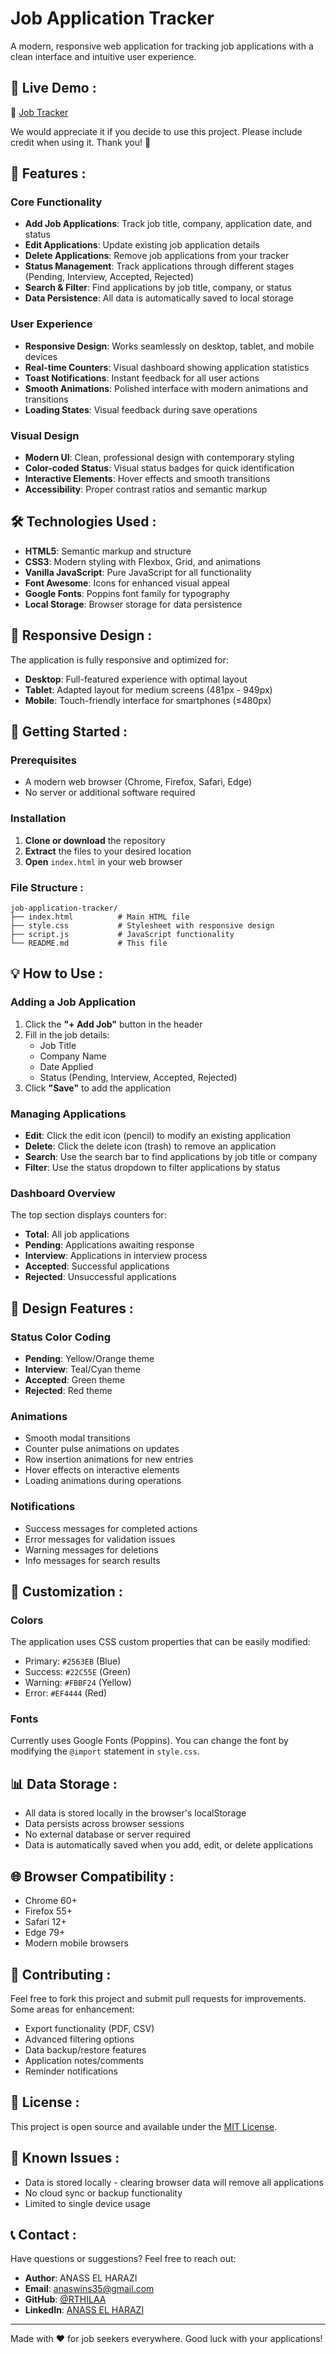 # Job Application Tracker

A modern, responsive web application for tracking job applications with a clean interface and intuitive user experience.

## 🎯 Live Demo : 

🔗 [Job Tracker](https://rth-job-tracker.netlify.app/)

We would appreciate it if you decide to use this project. Please include credit when using it. Thank you! 🙏

## 🚀 Features :

### Core Functionality
- **Add Job Applications**: Track job title, company, application date, and status
- **Edit Applications**: Update existing job application details
- **Delete Applications**: Remove job applications from your tracker
- **Status Management**: Track applications through different stages (Pending, Interview, Accepted, Rejected)
- **Search & Filter**: Find applications by job title, company, or status
- **Data Persistence**: All data is automatically saved to local storage

### User Experience
- **Responsive Design**: Works seamlessly on desktop, tablet, and mobile devices
- **Real-time Counters**: Visual dashboard showing application statistics
- **Toast Notifications**: Instant feedback for all user actions
- **Smooth Animations**: Polished interface with modern animations and transitions
- **Loading States**: Visual feedback during save operations

### Visual Design
- **Modern UI**: Clean, professional design with contemporary styling
- **Color-coded Status**: Visual status badges for quick identification
- **Interactive Elements**: Hover effects and smooth transitions
- **Accessibility**: Proper contrast ratios and semantic markup

## 🛠️ Technologies Used :

- **HTML5**: Semantic markup and structure
- **CSS3**: Modern styling with Flexbox, Grid, and animations
- **Vanilla JavaScript**: Pure JavaScript for all functionality
- **Font Awesome**: Icons for enhanced visual appeal
- **Google Fonts**: Poppins font family for typography
- **Local Storage**: Browser storage for data persistence

## 📱 Responsive Design :

The application is fully responsive and optimized for:
- **Desktop**: Full-featured experience with optimal layout
- **Tablet**: Adapted layout for medium screens (481px - 949px)
- **Mobile**: Touch-friendly interface for smartphones (≤480px)

## 🚀 Getting Started :

### Prerequisites
- A modern web browser (Chrome, Firefox, Safari, Edge)
- No server or additional software required

### Installation
1. **Clone or download** the repository
2. **Extract** the files to your desired location
3. **Open** `index.html` in your web browser

### File Structure :
```
job-application-tracker/
├── index.html          # Main HTML file
├── style.css           # Stylesheet with responsive design
├── script.js           # JavaScript functionality
└── README.md           # This file
```

## 💡 How to Use :

### Adding a Job Application
1. Click the **"+ Add Job"** button in the header
2. Fill in the job details:
   - Job Title
   - Company Name
   - Date Applied
   - Status (Pending, Interview, Accepted, Rejected)
3. Click **"Save"** to add the application

### Managing Applications
- **Edit**: Click the edit icon (pencil) to modify an existing application
- **Delete**: Click the delete icon (trash) to remove an application
- **Search**: Use the search bar to find applications by job title or company
- **Filter**: Use the status dropdown to filter applications by status

### Dashboard Overview
The top section displays counters for:
- **Total**: All job applications
- **Pending**: Applications awaiting response
- **Interview**: Applications in interview process
- **Accepted**: Successful applications
- **Rejected**: Unsuccessful applications

## 🎨 Design Features :

### Status Color Coding
- **Pending**: Yellow/Orange theme
- **Interview**: Teal/Cyan theme
- **Accepted**: Green theme
- **Rejected**: Red theme

### Animations
- Smooth modal transitions
- Counter pulse animations on updates
- Row insertion animations for new entries
- Hover effects on interactive elements
- Loading animations during operations

### Notifications
- Success messages for completed actions
- Error messages for validation issues
- Warning messages for deletions
- Info messages for search results

## 🔧 Customization :

### Colors
The application uses CSS custom properties that can be easily modified:
- Primary: `#2563EB` (Blue)
- Success: `#22C55E` (Green)
- Warning: `#FBBF24` (Yellow)
- Error: `#EF4444` (Red)

### Fonts
Currently uses Google Fonts (Poppins). You can change the font by modifying the `@import` statement in `style.css`.

## 📊 Data Storage :

- All data is stored locally in the browser's localStorage
- Data persists across browser sessions
- No external database or server required
- Data is automatically saved when you add, edit, or delete applications

## 🌐 Browser Compatibility :

- Chrome 60+
- Firefox 55+
- Safari 12+
- Edge 79+
- Modern mobile browsers

## 🤝 Contributing :

Feel free to fork this project and submit pull requests for improvements. Some areas for enhancement:
- Export functionality (PDF, CSV)
- Advanced filtering options
- Data backup/restore features
- Application notes/comments
- Reminder notifications

## 📝 License :

This project is open source and available under the [MIT License](LICENSE).

## 🐛 Known Issues :

- Data is stored locally - clearing browser data will remove all applications
- No cloud sync or backup functionality
- Limited to single device usage

## 📞 Contact :

Have questions or suggestions? Feel free to reach out:

- **Author**: ANASS EL HARAZI
- **Email**:  [anaswins35@gmail.com](mailto:anaswins35@gmail.com)
- **GitHub**: [@RTHILAA](https://github.com/RTHILAA)
- **LinkedIn**: [ANASS EL HARAZI](https://www.linkedin.com/in/anasselharazi/)


---

Made with ❤️ for job seekers everywhere. Good luck with your applications!
